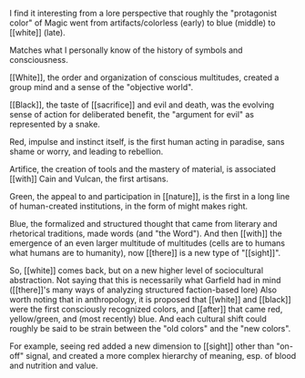I find it interesting from a lore perspective that roughly the "protagonist color" of Magic went from artifacts/colorless (early) to blue (middle) to [[white]] (late).

Matches what I personally know of the history of symbols and consciousness. 

[[White]], the order and organization of conscious multitudes, created a group mind and a sense of the "objective world". 

[[Black]], the taste of [[sacrifice]] and evil and death, was the evolving sense of action for deliberated benefit, the "argument for evil" as represented by a snake. 

Red, impulse and instinct itself, is the first human acting in paradise, sans shame or worry, and leading to rebellion. 

Artifice, the creation of tools and the mastery of material, is associated [[with]] Cain and Vulcan, the first artisans. 

Green, the appeal to and participation in [[nature]], is the first in a long line of human-created institutions, in the form of might makes right. 

Blue, the formalized and structured thought that came from literary and rhetorical traditions, made words (and "the Word"). And then [[with]] the emergence of an even larger multitude of multitudes (cells are to humans what humans are to humanity), now [[there]] is a new type of "[[sight]]". 

So, [[white]] comes back, but on a new higher level of sociocultural abstraction. Not saying that this is necessarily what Garfield had in mind ([[there]]'s many ways of analyzing structured faction-based lore) Also worth noting that in anthropology, it is proposed that [[white]] and [[black]] were the first consciously recognized colors, and [[after]] that came red, yellow/green, and (most recently) blue. And each cultural shift could roughly be said to be strain between the "old colors" and the "new colors". 

For example, seeing red added a new dimension to [[sight]] other than "on-off" signal, and created a more complex hierarchy of meaning, esp. of blood and nutrition and value.